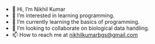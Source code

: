 - 👋 Hi, I’m Nikhil Kumar
- 👀 I’m interested in  learning programming.
- 🌱 I’m currently learning the basics of programming.
- 💞️ I’m looking to collaborate on biological data handling.
- 📫 How to reach me at nikhilkumarbgs@gmail.com

<!---
nikhil1sonu/nikhil1sonu is a ✨ special ✨ repository because its `README.md` (this file) appears on your GitHub profile.
You can click the Preview link to take a look at your changes.
--->
